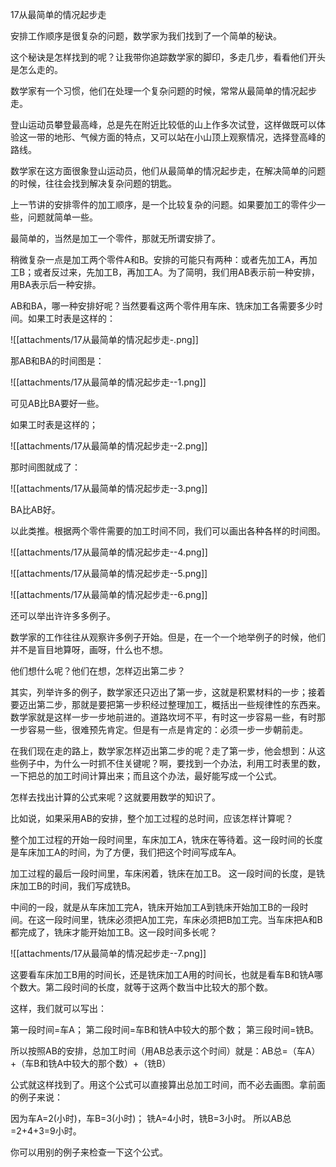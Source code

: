 17从最简单的情况起步走

安排工作顺序是很复杂的问题，数学家为我们找到了一个简单的秘诀。

这个秘诀是怎样找到的呢？让我带你追踪数学家的脚印，多走几步，看看他们开头是怎么走的。

数学家有一个习惯，他们在处理一个复杂问题的时候，常常从最简单的情况起步走。

登山运动员攀登最高峰，总是先在附近比较低的山上作多次试登，这样做既可以体验这一带的地形、气候方面的特点，又可以站在小山顶上观察情况，选择登高峰的路线。

数学家在这方面很象登山运动员，他们从最简单的情况起步走，在解决简单的问题的时候，往往会找到解决复杂问题的钥匙。

上一节讲的安排零件的加工顺序，是一个比较复杂的问题。如果要加工的零件少一些，问题就简单一些。

最简单的，当然是加工一个零件，那就无所谓安排了。

稍微复杂一点是加工两个零件A和B。安排的可能只有两种：或者先加工A，再加工B；或者反过来，先加工B，再加工A。为了简明，我们用AB表示前一种安排，用BA表示后一种安排。

AB和BA，哪一种安排好呢？当然要看这两个零件用车床、铣床加工各需要多少时间。如果工时表是这样的：

![[attachments/17从最简单的情况起步走-.png]]

那AB和BA的时间图是：

![[attachments/17从最简单的情况起步走--1.png]]

可见AB比BA要好一些。

如果工时表是这样的；

![[attachments/17从最简单的情况起步走--2.png]]

那时间图就成了：

![[attachments/17从最简单的情况起步走--3.png]]

BA比AB好。

以此类推。根据两个零件需要的加工时间不同，我们可以画出各种各样的时间图。

![[attachments/17从最简单的情况起步走--4.png]]

![[attachments/17从最简单的情况起步走--5.png]]

![[attachments/17从最简单的情况起步走--6.png]]


还可以举出许许多多例子。

数学家的工作往往从观察许多例子开始。但是，在一个一个地举例子的时候，他们并不是盲目地算呀，画呀，什么也不想。

他们想什么呢？他们在想，怎样迈出第二步？

其实，列举许多的例子，数学家还只迈出了第一步，这就是积累材料的一步；接着要迈出第二步，那就是要把第一步积经过整理加工，概括出一些规律性的东西来。数学家就是这样一步一步地前进的。道路坎坷不平，有时这一步容易一些，有时那一步容易一些，很难预先肯定。但是有一点是肯定的：必须一步一步朝前走。

在我们现在走的路上，数学家怎样迈出第二步的呢？走了第一步，他会想到：从这些例子中，为什么一时抓不住关键呢？啊，要找到一个办法，利用工时表里的数，一下把总的加工时间计算出来；而且这个办法，最好能写成一个公式。

怎样去找出计算的公式来呢？这就要用数学的知识了。

比如说，如果采用AB的安排，整个加工过程的总时间，应该怎样计算呢？

整个加工过程的开始一段时间里，车床加工A，铣床在等待着。这一段时间的长度是车床加工A的时间，为了方便，我们把这个时间写成车A。

加工过程的最后一段时间里，车床闲着，铣床在加工B。
这一段时间的长度，是铣床加工B的时间，我们写成铣B。

中间的一段，就是从车床加工完A，铣床开始加工A到铣床开始加工B的一段时间。在这一段时间里，铣床必须把A加工完，车床必须把B加工完。当车床把A和B都完成了，铣床才能开始加工B。这一段时间多长呢？

![[attachments/17从最简单的情况起步走--7.png]]

这要看车床加工B用的时间长，还是铣床加工A用的时间长，也就是看车B和铣A哪个数大。第二段时间的长度，就等于这两个数当中比较大的那个数。

这样，我们就可以写出：

第一段时间=车A；
第二段时间=车B和铣A中较大的那个数；
第三段时间=铣B。

所以按照AB的安排，总加工时间（用AB总表示这个时间）就是：AB总=（车A）+（车B和铣A中较大的那个数）+（铣B）

公式就这样找到了。用这个公式可以直接算出总加工时间，而不必去画图。拿前面的例子来说：

因为车A=2(小时)，车B=3(小时)；
铣A=4小时，铣B=3小时。
所以AB总=2+4+3=9小时。

你可以用别的例子来检查一下这个公式。
